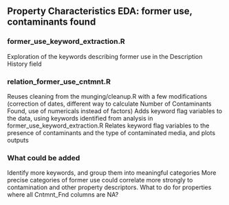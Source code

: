## Property Characteristics EDA: former use, contaminants found

### former_use_keyword_extraction.R
Exploration of the keywords describing former use in the Description History field

### relation_former_use_cntmnt.R
Reuses cleaning from the munging/cleanup.R with a few modifications (correction of dates, different way to calculate Number of Contaminants Found, use of numericals instead of factors)
Adds keyword flag variables to the data, using keywords identified from analysis in former_use_keyword_extraction.R
Relates keyword flag variables to the presence of contaminants and the type of contaminated media, and plots outputs

### What could be added
Identify more keywords, and group them into meaningful categories
More precise categories of former use could correlate more strongly to contamination and other property descriptors.
What to do for properties where all Cntmnt_Fnd columns are NA?